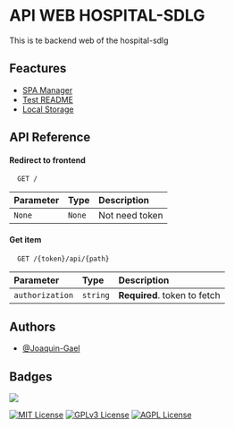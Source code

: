 
# API WEB HOSPITAL-SDLG

This is te backend web of the hospital-sdlg


## Feactures

- [SPA Manager](https://github.com/Joaquin-Gael/hospital_back/tree/main/app/storage)
- [Test README](https://github.com/matiassingers/awesome-readme)
- [Local Storage](https://bulldogjob.com/news/449-how-to-write-a-good-readme-for-your-github-project)


## API Reference

#### Redirect to frontend

```http
  GET /
```

| Parameter | Type     | Description                |
| :-------- | :------- | :------------------------- |
| `None` | `None` | Not need token |

#### Get item

```http
  GET /{token}/api/{path}
```

| Parameter | Type     | Description                       |
| :-------- | :------- | :-------------------------------- |
| `authorization`      | `string` | **Required**. token to fetch |



## Authors

- [@Joaquin-Gael](https://www.github.com/Joaquin-Gael)


## Badges

<p align="left">
  <a href="https://skillicons.dev">
    <img src="https://skillicons.dev/icons?i=python,fastapi,postgresql,neon" />
  </a>
</p>

[![MIT License](https://img.shields.io/badge/License-MIT-green.svg)](https://choosealicense.com/licenses/mit/)
[![GPLv3 License](https://img.shields.io/badge/License-GPL%20v3-yellow.svg)](https://opensource.org/licenses/)
[![AGPL License](https://img.shields.io/badge/license-AGPL-blue.svg)](http://www.gnu.org/licenses/agpl-3.0)